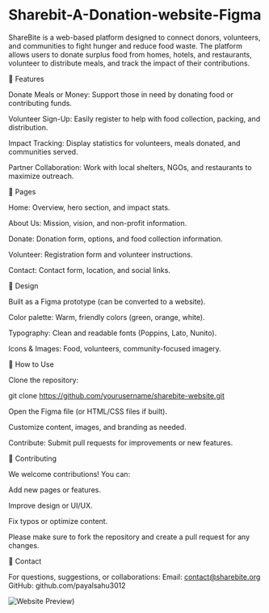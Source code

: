 # Sharebit-A-Donation-website-Figma
ShareBite is a web-based platform designed to connect donors, volunteers, and communities to fight hunger and reduce food waste. The platform allows users to donate surplus food from homes, hotels, and restaurants, volunteer to distribute meals, and track the impact of their contributions.

🌟 Features

Donate Meals or Money: Support those in need by donating food or contributing funds.

Volunteer Sign-Up: Easily register to help with food collection, packing, and distribution.

Impact Tracking: Display statistics for volunteers, meals donated, and communities served.

Partner Collaboration: Work with local shelters, NGOs, and restaurants to maximize outreach.

📂 Pages

Home: Overview, hero section, and impact stats.

About Us: Mission, vision, and non-profit information.

Donate: Donation form, options, and food collection information.

Volunteer: Registration form and volunteer instructions.

Contact: Contact form, location, and social links.

🎨 Design

Built as a Figma prototype (can be converted to a website).

Color palette: Warm, friendly colors (green, orange, white).

Typography: Clean and readable fonts (Poppins, Lato, Nunito).

Icons & Images: Food, volunteers, community-focused imagery.

🚀 How to Use

Clone the repository:

git clone https://github.com/yourusername/sharebite-website.git


Open the Figma file (or HTML/CSS files if built).

Customize content, images, and branding as needed.

Contribute: Submit pull requests for improvements or new features.

🤝 Contributing

We welcome contributions! You can:

Add new pages or features.

Improve design or UI/UX.

Fix typos or optimize content.

Please make sure to fork the repository and create a pull request for any changes.

📧 Contact

For questions, suggestions, or collaborations:
Email: contact@sharebite.org
GitHub: github.com/payalsahu3012

![Website Preview](Sharebite.png))

